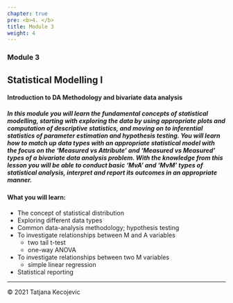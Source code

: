 ```yaml
---
chapter: true
pre: <b>4. </b>
title: Module 3
weight: 4
---
```


### Module 3


## Statistical Modelling I

#### Introduction to DA Methodology and bivariate data analysis

##### In this module you will learn the fundamental concepts of statistical modelling, starting with exploring the data by using appropriate plots and computation of descriptive statistics, and moving on to inferential statistics of parameter estimation and hypothesis testing. You will learn how to match up data types with an appropriate statistical model with the focus on the ‘Measured vs Attribute’ and ‘Measured vs Measured’ types of a bivariate data analysis problem. With the knowledge from this lesson you will be able to conduct basic ‘MvA’ and ‘MvM’ types of statistical analysis, interpret and report its outcomes in an appropriate manner.

#### What you will learn:

* The concept of statistical distribution
* Exploring different data types
* Common data-analysis methodology; hypothesis testing
* To investigate relationships between M and A variables
  - two tail t-test
  - one-way ANOVA
* To investigate relationships between two M variables
  - simple linear regression 
* Statistical reporting

-----------------------------
© 2021 Tatjana Kecojevic